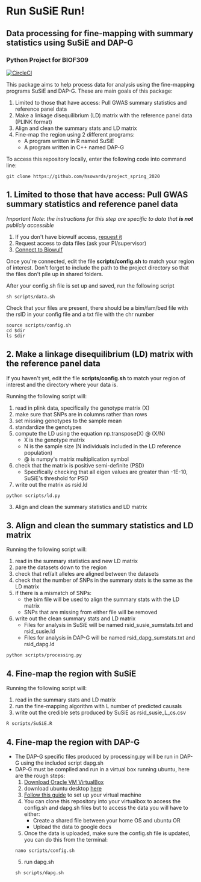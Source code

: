 # Run SuSiE Run!
## Data processing for fine-mapping with summary statistics using SuSiE and DAP-G
### Python Project for BIOF309

[![CircleCI](https://circleci.com/gh/biof309/project_spring_2020/tree/master.svg?style=shield)](https://circleci.com/gh/biof309/project_spring_2020/tree/master)

This package aims to help process data for analysis using the fine-mapping programs SuSiE and DAP-G. These are main goals of this package:
1. Limited to those that have access: Pull GWAS summary statistics and reference panel data 
2. Make a linkage disequilibrium (LD) matrix with the reference panel data (PLINK format)
3. Align and clean the summary stats and LD matrix
4. Fine-map the region using 2 different programs:
    - A program written in R named SuSiE
    - A program written in C++ named DAP-G

To access this repository locally, enter the following code into command line:

```
git clone https://github.com/hsowards/project_spring_2020
```

## 1. Limited to those that have access: Pull GWAS summary statistics and reference panel data
*Important Note: the instructions for this step are specific to data that **is not** publicly accessible* 

1. If you don't have biowulf access, [request it](https://hpc.nih.gov/docs/accounts.html)
2. Request access to data files (ask your PI/supervisor)
3. [Connect to Biowulf](https://hpc.nih.gov/docs/connect.html) 

Once you're connected, edit the file **scripts/config.sh** to match your region of interest. Don't forget to include the path to the project directory so that the files don't pile up in shared folders.

After your config.sh file is set up and saved, run the following script

```
sh scripts/data.sh
```

Check that your files are present, there should be a bim/fam/bed file with the rsID in your config file and a txt file with the chr number

```
source scripts/config.sh
cd $dir
ls $dir
```

## 2. Make a linkage disequilibrium (LD) matrix with the reference panel data
If you haven't yet, edit the file **scripts/config.sh** to match your region of interest and the directory where your data is.

Running the following script will:
1. read in plink data, specifically the genotype matrix (X)
2. make sure that SNPs are in columns rather than rows
3. set missing genotypes to the sample mean
4. standardize the genotypes
5. compute the LD using the equation np.transpose(X) @ (X/N)
    - X is the genotype matrix
    - N is the sample size (N individuals included in the LD reference population)
    - @ is numpy's matrix multiplication symbol
6. check that the matrix is positive semi-definite (PSD)
    - Specifically checking that all eigen values are greater than -1E-10, SuSiE's threshold for PSD
7. write out the matrix as rsid.ld

```
python scripts/ld.py
```

3. Align and clean the summary statistics and LD matrix

## 3. Align and clean the summary statistics and LD matrix
Running the following script will:
1. read in the summary statistics and new LD matrix
2. pare the datasets down to the region
3. check that ref/alt alleles are aligned between the datasets
2. check that the number of SNPs in the summary stats is the same as the LD matrix
3. if there is a mismatch of SNPs:
    - the bim file will be used to align the summary stats with the LD matrix
    - SNPs that are missing from either file will be removed
4. write out the clean summary stats and LD matrix
    - Files for analysis in SuSiE will be named rsid_susie_sumstats.txt and rsid_susie.ld
    - Files for analysis in DAP-G will be named rsid_dapg_sumstats.txt and rsid_dapg.ld

```
python scripts/processing.py
```

## 4. Fine-map the region with SuSiE
Running the following script will:
1. read in the summary stats and LD matrix
2. run the fine-mapping algorithm with L number of predicted causals
3. write out the credible sets produced by SuSiE as rsid_susie_L_cs.csv

```
R scripts/SuSiE.R
```

## 4. Fine-map the region with DAP-G

- The DAP-G specific files produced by processing.py will be run in DAP-G using the included script dapg.sh
- DAP-G must be compiled and run in a virtual box running ubuntu, here are the rough steps:
    1. [Download Oracle VM VirtualBox](https://www.virtualbox.org/wiki/Downloads)
    2. download ubuntu desktop [here](https://ubuntu.com/download/desktop)
    2. [Follow this guide](https://brb.nci.nih.gov/seqtools/installUbuntu.html) to set up your virtual machine
    3. You can clone this repository into your virtualbox to access the config.sh and dapg.sh files but to access the data you will have to either:
        - Create a shared file between your home OS and ubuntu OR
        - Upload the data to google docs
    4. Once the data is uploaded, make sure the config.sh file is updated, you can do this from the terminal:
    ```
    nano scripts/config.sh
    ```
    5. run dapg.sh
    ```
    sh scripts/dapg.sh
    ```